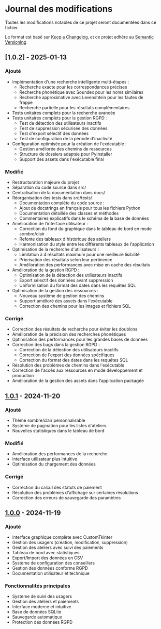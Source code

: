 # Journal des modifications

Toutes les modifications notables de ce projet seront documentées dans ce fichier.

Le format est basé sur [Keep a Changelog](https://keepachangelog.com/fr/1.0.0/),
et ce projet adhère au [Semantic Versioning](https://semver.org/spec/v2.0.0.html).

## [1.0.2] - 2025-01-13

### Ajouté
  - Implémentation d'une recherche intelligente multi-étapes :
    - Recherche exacte pour les correspondances précises
    - Recherche phonétique avec Soundex pour les noms similaires
    - Recherche approximative avec Levenshtein pour les fautes de frappe
    - Recherche partielle pour les résultats complémentaires
  - Tests unitaires complets pour la recherche avancée
  - Tests unitaires complets pour la gestion RGPD :
    - Test de détection des utilisateurs inactifs
    - Test de suppression sécurisée des données
    - Test d'export sélectif des données
    - Test de configuration de la période d'inactivité
  - Configuration optimisée pour la création de l'exécutable :
    - Gestion améliorée des chemins de ressources
    - Structure de dossiers adaptée pour PyInstaller
    - Support des assets dans l'exécutable final

### Modifié
  - Restructuration majeure du projet
  - Séparation du code source dans src/
  - Centralisation de la documentation dans docs/
  - Réorganisation des tests dans src/tests/
    - Documentation complète du code source :
    - Ajout de docstrings en français pour tous les fichiers Python
    - Documentation détaillée des classes et méthodes
    - Commentaires explicatifs dans le schéma de la base de données
  - Amélioration de l'interface utilisateur :
    - Correction du fond du graphique dans le tableau de bord en mode sombre/clair
    - Refonte des tableaux d'historique des ateliers
    - Harmonisation du style entre les différents tableaux de l'application
  - Optimisation de la recherche d'utilisateurs :
    - Limitation à 4 résultats maximum pour une meilleure lisibilité
    - Priorisation des résultats selon leur pertinence
    - Amélioration des performances avec mise en cache des résultats
  - Amélioration de la gestion RGPD :
    - Optimisation de la détection des utilisateurs inactifs
    - Export sélectif des données avant suppression
    - Uniformisation du format des dates dans les requêtes SQL
  - Optimisation de la gestion des ressources :
    - Nouveau système de gestion des chemins
    - Support amélioré des assets dans l'exécutable
    - Correction des chemins pour les images et fichiers SQL

### Corrigé
  - Correction des résultats de recherche pour éviter les doublons
  - Amélioration de la précision des recherches phonétiques
  - Optimisation des performances pour les grandes bases de données
  - Correction des bugs dans la gestion RGPD :
    - Correction de la détection des utilisateurs inactifs
    - Correction de l'export des données spécifiques
    - Correction du format des dates dans les requêtes SQL
  - Résolution des problèmes de chemins dans l'exécutable
  - Correction de l'accès aux ressources en mode développement et production
  - Amélioration de la gestion des assets dans l'application packagée

## [1.0.1] - 2024-11-20

### Ajouté
- Thème sombre/clair personnalisable
- Système de pagination pour les listes d'ateliers
- Nouvelles statistiques dans le tableau de bord

### Modifié
- Amélioration des performances de la recherche
- Interface utilisateur plus intuitive
- Optimisation du chargement des données

### Corrigé
- Correction du calcul des statuts de paiement
- Résolution des problèmes d'affichage sur certaines résolutions
- Correction des erreurs de sauvegarde des paramètres

## [1.0.0] - 2024-11-19

### Ajouté
- Interface graphique complète avec CustomTkinter
- Gestion des usagers (création, modification, suppression)
- Gestion des ateliers avec suivi des paiements
- Tableau de bord avec statistiques
- Export/Import des données en CSV
- Système de configuration des conseillers
- Gestion des données conforme RGPD
- Documentation utilisateur et technique

### Fonctionnalités principales
- Système de suivi des usagers
- Gestion des ateliers et paiements
- Interface moderne et intuitive
- Base de données SQLite
- Sauvegarde automatique
- Protection des données RGPD

[1.0.1]: https://github.com/username/SuiviUsagerPro/compare/v1.0.0...v1.0.1
[1.0.0]: https://github.com/username/SuiviUsagerPro/releases/tag/v1.0.0 